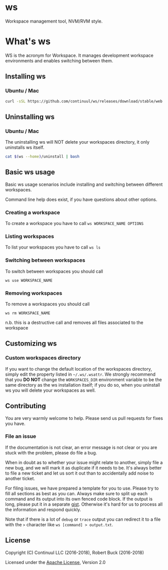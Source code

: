 # ws

Workspace management tool, NVM/RVM style.

# What's ws

WS is the acronym for Workspace. It manages development workspace environments and enables switching between them.

## Installing ws

### Ubuntu / Mac

```bash
curl -sSL https://github.com/continuul/ws/releases/download/stable/web.install.bash | bash
```

## Uninstalling ws

### Ubuntu / Mac

The uninstalling ws will NOT delete your workspaces directory, it only uninstalls ws itself.

```bash
cat $(ws --home)/uninstall | bash
```

## Basic ws usage

Basic ws usage scenarios include installing and switching between different workspaces.

Command line help does exist, if you have questions about other options.

### Creating a workspace

To create a workspace you have to call `ws WORKSPACE_NAME OPTIONS` 

### Listing workspaces

To list your workspaces you have to call `ws ls`

### Switching between workspaces

To switch between workspaces you should call

`ws use WORKSPACE_NAME`

### Removing workspaces

To remove a workspaces you should call

`ws rm WORKSPACE_NAME`

n.b. this is a destructive call and removes all files associated to the workspace

## Customizing ws

### Custom workspaces directory

If you want to change the default location of the workspaces directory, simply
edit the property listed in `~/.ws/.wsattr`. We strongly recommend that you **DO
NOT** change the `WORKSPACES_DIR` environment variable to be the same directory as
the ws installation itself; if you do so, when you uninstall ws you will delete
your workspaces as well.

## Contributing

You are very warmly welcome to help. Please send us pull requests for fixes you have. 

### File an issue

If the documentation is not clear, an error message is not clear or you are stuck with the problem,
please do file a bug.

When in doubt as to whether your issue might relate to another, simply file a new bug, and
we will mark it as duplicate if it needs to be.  It's always better to file a new ticket and
let us sort it out than to accidentally add noise to another ticket.

For filing issues, we have prepared a template for you to use. Please try to fill all sections as best as you can.
Always make sure to split up each command and its output into its own fenced code block. 
If the output is long, please put it in a separate [gist](https://gist.github.com). 
Otherwise it's hard for us to process all the information and respond quickly.

Note that if there is a lot of `debug` or `trace` output you can redirect it to a file with the `>` 
character like `ws [command] > output.txt`.

## License

Copyright (C) Continuul LLC (2016-2018), Robert Buck (2016-2018) 

Licensed under the [Apache License](LICENSE), Version 2.0
